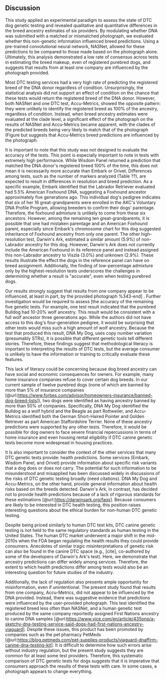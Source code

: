 ## Discussion

This study applied an experimental paradigm to assess the state of DTC dog genetic testing and revealed qualitative and quantitative differences in the breed ancestry estimates of six providers.
By modulating whether DNA was submitted with a matched or mismatched photograph, we evaluated whether this non-genetic information influenced breed predictions.
Using a pre-trained convolutional neural network, NASNet, allowed for these predictions to be compared to those made based on the photograph alone.
Ultimately, this analysis demonstrated a low rate of consensus across tests in estimating the breed makeup, even of registered purebred dogs, and suggests that results from at least one company are influenced by the photograph provided.

Most DTC testing services had a very high rate of predicting the registered breed of the DNA donor regardless of condition.
Unsurprisingly, the statistical analysis did not support an effect of condition on the chance that these tests would return the registered breed of the DNA donor.
However, both NASNet and one DTC test, Accu-Metrics, showed the opposite pattern: they were unlikely to identify the registered breed as 100% of the ancestry, regardless of condition.
Instead, when breed ancestry estimates were evaluated at the clade level, a significant effect of the photograph on the results of NASNet and Accu-Metrics became apparent, with the clades of the predicted breeds being very likely to match that of the photograph (Figure  but suggests that Accu-Metrics breed predictions are influenced by the photograph.

It is important to note that this study  was not designed to evaluate the accuracy of the tests.
This point is especially important to note in  tests with extremely high performance.
While Wisdom Panel returned a prediction that matched the DNA donor's registered breed 100% of the time, this does not mean  it is necessarily  more accurate than Embark or Orivet.
Differences among tests, such as the number of markers analyzed (Table ??), are expected to result in differences in resolution and  breed prediction.
As a specific example, Embark identified that the Labrador Retriever evaluated had 5.5% American Foxhound DNA, suggesting a Foxhound ancestor approximately five generations ago.
This individual dog's pedigree indicates that six of her 16 great-grandparents were enrolled in the AKC's Voluntary DNA Profile Program, allowing breeders to confirm their dogs' parentage.
Therefore, the foxhound admixture is unlikely to come from these six ancestors.
However, among the remaining ten great-grandparents, it is possible that one had mistaken parentage and an American Foxhound parent, especially since Embark's chromosome chart for this dog suggested inheritance of Foxhound ancestry from only one  parent.
The other high-resolution test, Darwin's Ark, estimated a similar amount (5.9%) of non-Labrador ancestry for this dog.
However, Darwin's Ark does not currently include the American Foxhound in its reference panel and instead assigned this non-Labrador ancestry to Viszla (3.0%) and unknown (2.9%).
These results illustrate the effect the dogs in the reference panel can have on breed assignment.
Additionally, the finding of low-percentage admixture only by the highest-resolution tests underscores the challenges in determining whether a result is "accurate", even when testing purebred dogs.

Our results strongly suggest that results from one company appear to be influenced, at least in part, by the provided photograph %343-end] .
Further investigation would be required to assess [the accuracy of the remaining five genetic tests.
For example, one test result indicated that the purebred Bulldog had 10-20% wolf ancestry.
This result would be consistent with a full wolf ancestor three generations ago.
While the authors did not have access to this dog's four-generation pedigree, it would be surprising that other tests would miss such a high amount of wolf ancestry.
Because the test that produced this result, DNA My Dog, uses copy number variation (presumably STRs), it is possible that different genetic tools tell different stories.
Therefore, these findings suggest that methodological literacy is important to interpreting the results of DTC tests, but the average consumer is unlikely to have the information or training to critically evaluate these features.

This lack of literacy could be concerning because dog breed ancestry can have social and economic consequences for owners.
For example, many home insurance companies refuse to cover certain dog breeds.
In our current sample of twelve purebred dogs (none of which are banned by more than 5% of insurance companies [@url:https://www.forbes.com/advisor/homeowners-insurance/banned-dog-breed-lists]), two dogs were identified as having ancestry banned by more than 50% of companies.
Specifically, DNA My Dog identified the Bulldog as a wolf hybrid and the Beagle as part Rottweiler, and Accu-Metrics identified both the German Short-Haired Pointer and Golden Retriever as part American Staffordshire Terrier.
None of these ancestry predictions were supported by any other tests.
Therefore, it would be possible for dog owners to face severe financial repercussions in terms of home insurance and even housing rental eligibility if DTC canine genetic tests become more widespread in housing practices.

It Is also important to consider the context of the other services that many DTC genetic tests provide: health predictions.
Some services (Embark, Wisdom Panel, and Orivet) provide information about specific risk variants that a dog does or does not carry.
The potential for such information to be misunderstood and misapplied has been discussed widely in discussions of the risks of DTC genetic testing broadly (need citations).
DNA My Dog and Accu-Metrics, on the other hand, provide general information about health risks based on the breeds detected.
Darwin's Ark, in contrast, has decided not to provide health predictions because of a lack of rigorous standards for these estimations [@url:https://darwinsark.org/faqs].
Because consumers are likely to be interested in DTC health testing, this position raises interesting questions about the ethical burden for non-human DTC genetic testing.

Despite being priced similarly to human DTC test kits, DTC canine genetic testing is not held to the same regulatory standards as human testing in the United States.
The human DTC market underwent a major shift in the mid-2010s when the FDA began regulating the health results they could provide consumers.
Anecdotes of similar tragic misinterpretations of genetic risk can also be found in the canine DTC space (e.g., [cite], co-authored by some of the developers of Darwin's Ark's test).
Here, we demonstrate that ancestry predictions can differ widely among services.
Therefore, the extent to which health predictions differ among tests would also be an interesting question for future studies of the industry.

Additionally, the lack of regulation also presents ample opportunity for misinformation, even if unintentional.
The present study found that results from one company,  Accu-Metrics, did not appear to be influenced by the DNA provided.
Instead, there was suggestive evidence that predictions were  influenced by the user-provided photograph.
This test identified the registered breed less often than NASNet, and a human genetic test produced by the same company reportedly assigned First Nations ancestry to canine DNA samples [@url:https://www.vice.com/en/article/435pnp/a-sketchy-dna-testing-service-said-dogs-had-first-nations-ancestry-viaguard].
Despite these issues, this product has been promoted by companies such as the pet pharmacy PetMeds [@url:https://blog.petmeds.com/pet-supplies-products/viaguard-dnaffirm-canine-dna-testing-kit].
It is difficult to determine how such errors arise without industry regulation, but the present study suggests they are common for at least some test providers.
Therefore, this systematic comparison of DTC genetic tests for dogs suggests that it is imperative that consumers approach the results of these tests with care.
In some cases, a photograph  appears to change everything.

